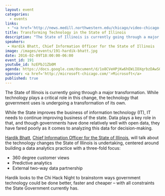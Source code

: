 ```yaml
---
layout: event
categories: 
  - events
links:
 - "<a href='http://news.medill.northwestern.edu/chicago/video-chicago-hack-night-gets-involved-in-illinois-use-of-technology/'>VIDEO: Chicago Hack Night gets involved in Illinois’ use of technology</a>, Medill Reports"
title: Transforming Technology in the State of Illinois
description: "The State of Illinois is currently going through a major transformation. While technology plays a critical role in this change, the technology that government uses is undergoing a transformation of its own. Hardik Bhatt, Chief Information Officer for the State of Illinois, will talk about the technology changes the State of Illinois is undertaking, centered around building a data analytics practice"
speakers:
 - Hardik Bhatt, Chief Information Officer for the State of Illinois
image: /images/events/191-hardik-bhatt.jpg
date: 2016-02-09T18:00:00-06:00
event_id: 191
youtube_id: hzEPbJ1Zb0M
agenda: https://docs.google.com/document/d/1o8CVeHPjKw6hEWiIOXqrbzDAwSOfZuLz69cXpDpwQXI/edit#
sponsor: <a href='http://microsoft-chicago.com/'>Microsoft</a>
published: true
---
```


The State of Illinois is currently going through a major transformation. While technology plays a critical role in this change, the technology that government uses is undergoing a transformation of its own. 

While the State improves the business of information technology (IT), IT needs to continue improving business of the state. Data plays a key role in that, and though governments have done relatively well with open data, they have fared poorly as it comes to analyzing this data for decision-making. 

[Hardik Bhatt](https://www.linkedin.com/in/hardik-bhatt-a070344), [Chief Information Officer for the State of Illinois](http://www.illinois.gov/sites/cio/Pages/default.aspx), will talk about the technology changes the State of Illinois is undertaking, centered around building a data analytics practice with a three-fold focus:

* 360 degree customer views
* Predictive analytics
* External two-way data partnership 

Hardik looks to the Chi Hack Night to brainstorm ways government technology could be done better, faster and cheaper – with all constraints the State Government currently has.